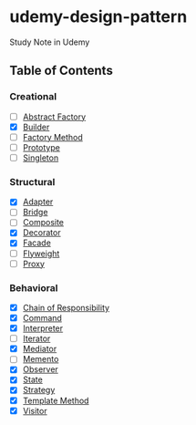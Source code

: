 # udemy-design-pattern
Study Note in Udemy

## Table of Contents

### Creational
- [ ] [Abstract Factory](https://github.com/armleung/udemy-design-pattern/tree/master/Abstract%20Factory)
- [X] [Builder](https://github.com/armleung/udemy-design-pattern/tree/master/Builder)
- [ ] [Factory Method](https://github.com/armleung/udemy-design-pattern/tree/master/Factory%20Method)
- [ ] [Prototype](https://github.com/armleung/udemy-design-pattern/tree/master/Prototype)
- [ ] [Singleton](https://github.com/armleung/udemy-design-pattern/tree/master/Sigleton)

### Structural
- [X] [Adapter](https://github.com/armleung/udemy-design-pattern/tree/master/Adapter)
- [ ] [Bridge](https://github.com/armleung/udemy-design-pattern/tree/master/Bridge)
- [ ] [Composite](https://github.com/armleung/udemy-design-pattern/tree/master/Composite)
- [X] [Decorator](https://github.com/armleung/udemy-design-pattern/tree/master/Decorator)
- [X] [Facade](https://github.com/armleung/udemy-design-pattern/tree/master/Facade)
- [ ] [Flyweight](https://github.com/armleung/udemy-design-pattern/tree/master/Flyweight)
- [ ] [Proxy](https://github.com/armleung/udemy-design-pattern/tree/master/Proxy)

### Behavioral
- [X] [Chain of Responsibility](https://github.com/armleung/udemy-design-pattern/tree/master/Chain%20of%20Responsibility)
- [X] [Command](https://github.com/armleung/udemy-design-pattern/tree/master/Command)
- [X] [Interpreter](https://github.com/armleung/udemy-design-pattern/tree/master/Interpreter)
- [ ] [Iterator](https://github.com/armleung/udemy-design-pattern/tree/master/Iterator)
- [X] [Mediator](https://github.com/armleung/udemy-design-pattern/tree/master/Mediator)
- [ ] [Memento](https://github.com/armleung/udemy-design-pattern/tree/master/Memento)
- [X] [Observer](https://github.com/armleung/udemy-design-pattern/tree/master/Observer)
- [X] [State](https://github.com/armleung/udemy-design-pattern/tree/master/State)
- [X] [Strategy](https://github.com/armleung/udemy-design-pattern/tree/master/Strategy)
- [X] [Template Method](https://github.com/armleung/udemy-design-pattern/tree/master/Template%20Method)
- [X] [Visitor](https://github.com/armleung/udemy-design-pattern/tree/master/Visitor)